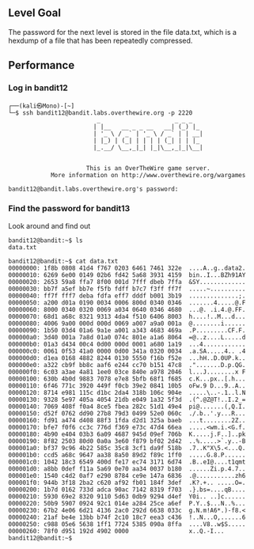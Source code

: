 ## Level Goal
The password for the next level is stored in the file data.txt, which is a hexdump of a file that has been repeatedly compressed.

## Performance
### Log in bandit12

    ┌──(kali㉿Mono)-[~]
    └─$ ssh bandit12@bandit.labs.overthewire.org -p 2220
                             _                     _ _ _   
                            | |__   __ _ _ __   __| (_) |_ 
                            | '_ \ / _` | '_ \ / _` | | __|
                            | |_) | (_| | | | | (_| | | |_ 
                            |_.__/ \__,_|_| |_|\__,_|_|\__|
                                                           
    
                          This is an OverTheWire game server. 
                More information on http://www.overthewire.org/wargames
    
    bandit12@bandit.labs.overthewire.org's password: 

### Find the password for bandit13

Look around and find out

    bandit12@bandit:~$ ls
    data.txt
    
    bandit12@bandit:~$ cat data.txt 
    00000000: 1f8b 0808 41d4 f767 0203 6461 7461 322e  ....A..g..data2.
    00000010: 6269 6e00 0149 02b6 fd42 5a68 3931 4159  bin..I...BZh91AY
    00000020: 2653 59a8 ffa7 8f00 001d 7fff dbeb 7ffa  &SY.............
    00000030: bb7f a5ef bb7e f5fb fdff b7c7 f3ff ff7f  .....~..........
    00000040: ff7f fff7 deba fdfa eff7 dddf b001 3b19  ..............;.
    00000050: a200 d01a 0190 0034 0006 800d 0340 0346  .......4.....@.F
    00000060: 8000 0340 0320 0069 a034 0640 0346 4680  ...@. .i.4.@.FF.
    00000070: 68d1 a68c 8321 9313 4da4 f510 6406 8003  h....!..M...d...
    00000080: 4006 9a00 000d 000d 0069 a007 a9a0 001a  @........i......
    00000090: 1b50 03d4 01a6 9a1e a001 a343 4683 469a  .P.........CF.F.
    000000a0: 3d40 001a 7a8d 01a0 074c 801e a1a6 8064  =@..z....L.....d
    000000b0: 01a3 d434 00c4 0d00 000d 0001 a680 1a19  ...4............
    000000c0: 0061 0f53 41a0 0000 0d00 341a 0320 0034  .a.SA.....4.. .4
    000000d0: d1ea 0168 4882 8244 0130 5550 f16b f52e  ...hH..D.0UP.k..
    000000e0: a322 cb9f bb8c aaf6 e244 cc70 b151 47c8  .".......D.p.QG.
    000000f0: 6c03 a3ae 4a81 1ee0 03ce 840e a978 2046  l...J........x F
    00000100: 630b 4b0d 9883 7078 e7e8 5bfb 68f1 f685  c.K...px..[.h...
    00000110: 6f46 771c 3920 449f f0cb 39e2 0841 10b5  oFw.9 D...9..A..
    00000120: 8714 e981 115c d1bc 2da4 318b 106c 904e  .....\..-.1..l.N
    00000130: 9328 5e97 405a 4054 21db e049 1a32 5f3d  .(^.@Z@T!..I.2_=
    00000140: 7069 408f f0a4 8ce5 fbea 282c 51d1 49e4  pi@.......(,Q.I.
    00000150: d52f 0762 dd90 27b8 79d3 0499 52e0 060c  ./.b..'.y...R...
    00000160: fd91 a474 d408 88f3 1fda d2d1 325a baeb  ...t........2Z..
    00000170: bfe7 f0f6 cc3c 776d f369 e73c 47d4 66ea  .....<wm.i.<G.f.
    00000180: 4b90 e404 03b3 6a09 4687 945d 09ef 706b  K.....j.F..]..pk
    00000190: 8f82 2503 80d0 0a0a 3e60 f879 bf02 2d42  ..%.....>`.y..-B
    000001a0: bf37 9c96 4b22 585c 35c8 3cf1 da9f 518b  .7..K"X\5.<...Q.
    000001b0: ccd5 a68c 9647 aa38 8a50 89d2 f89c 1ff0  .....G.8.P......
    000001c0: 1042 18c3 6549 400d fe17 ec74 3171 6d74  .B..eI@....t1qmt
    000001d0: a8bb 0def f11a 5a69 0e70 aa34 0037 b180  ......Zi.p.4.7..
    000001e0: 1540 c4d2 0af7 e290 8784 ce9e 147a 6836  .@...........zh6
    000001f0: 944b 3f18 2ba2 c620 af92 fb01 184f 3def  .K?.+.. .....O=.
    00000200: 1b7d 0162 733d adca 90ac 7142 8319 f703  .}.bs=....qB....
    00000210: 5930 69e2 8320 9110 5d63 0db9 9294 d4ef  Y0i.. ..]c......
    00000220: 50b9 5907 0924 92c1 014e a284 25ce a6ef  P.Y..$...N..%...
    00000230: 67b2 4e06 6d21 4136 2ac0 292d 6638 033c  g.N.m!A6*.)-f8.<
    00000240: 21af be4e 13bb b74f 2c10 18c7 eea3 c436  !..N...O,......6
    00000250: c988 05e6 5638 1ff1 7724 5385 090a 8ffa  ....V8..w$S.....
    00000260: 78f0 d951 192d 4902 0000                 x..Q.-I...
    bandit12@bandit:~$ 




